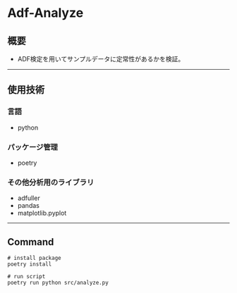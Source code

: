 # Adf-Analyze

## 概要
- ADF検定を用いてサンプルデータに定常性があるかを検証。

---

## 使用技術

### 言語
- python

### パッケージ管理
  - poetry

### その他分析用のライブラリ
- adfuller
- pandas
- matplotlib.pyplot


---

## Command

```shell
# install package
poetry install

# run script
poetry run python src/analyze.py
```
